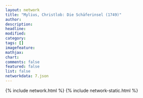 ```yaml
---
layout: network
title: "Mylius, Christlob: Die Schäferinsel (1749)"
author:
description:
headline:
modified:
category:
tags: []
imagefeature: 
mathjax: 
chart: 
comments: false
featured: false
list: false
networkdata: 7.json
---
```

{% include network.html %}
{% include network-static.html %}
